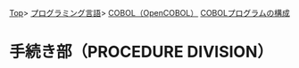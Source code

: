 [Top](../../../../index.md)\>
[プログラミング言語](../../../pgl.md)\>
[COBOL（OpenCOBOL）](../../language_0002.md)
[COBOLプログラムの構成](../COBOL_0001.md)

# 手続き部（PROCEDURE DIVISION）